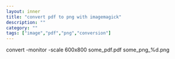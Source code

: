 ```yaml
---
layout: inner
title: "convert pdf to png with imagemagick"
description: ""
category: ""
tags: ["image","pdf","png","conversion"]
---
```

convert -monitor -scale 600x800 some_pdf.pdf some_png_%d.png
